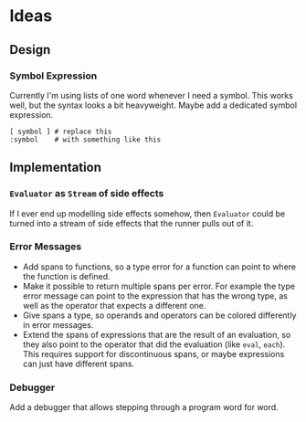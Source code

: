 # Ideas

## Design

### Symbol Expression

Currently I'm using lists of one word whenever I need a symbol. This works well, but the syntax looks a bit heavyweight. Maybe add a dedicated symbol expression.

```
[ symbol ] # replace this
:symbol    # with something like this
```

## Implementation

### `Evaluator` as `Stream` of side effects

If I ever end up modelling side effects somehow, then `Evaluator` could be turned into a stream of side effects that the runner pulls out of it.

### Error Messages

- Add spans to functions, so a type error for a function can point to where the function is defined.
- Make it possible to return multiple spans per error. For example the type error message can point to the expression that has the wrong type, as well as the operator that expects a different one.
- Give spans a type, so operands and operators can be colored differently in error messages.
- Extend the spans of expressions that are the result of an evaluation, so they also point to the operator that did the evaluation (like `eval`, `each`). This requires support for discontinuous spans, or maybe expressions can just have different spans.

### Debugger

Add a debugger that allows stepping through a program word for word.
